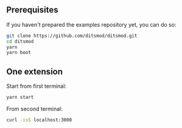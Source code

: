 ## Prerequisites

If you haven't prepared the examples repository yet, you can do so:

```bash
git clone https://github.com/ditsmod/ditsmod.git
cd ditsmod
yarn
yarn boot
```

## One extension

Start from first terminal:

```bash
yarn start
```

From second terminal:

```bash
curl -isS localhost:3000
```
